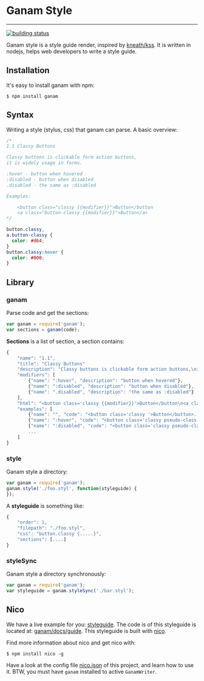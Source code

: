 # Ganam Style

-------------

[![building status](https://secure.travis-ci.org/lepture/ganam.png?branch=master)](https://travis-ci.org/lepture/ganam)


Ganam style is a style guide render, inspired by [kneath/kss](https://github.com/kneath/kss).
It is written in nodejs, helps web developers to write a style guide.


## Installation

It's easy to install ganam with npm:

```
$ npm install ganam
```

## Syntax

Writing a style (stylus, css) that ganam can parse. A basic overview:

```css
/*
1.1 Classy Buttons

Classy buttons is clickable form action buttons,
it is widely usage in forms.

:hover - button when hovered
:disabled - button when disabled
.disabled - the same as :disabled

Examples:

    <button class="classy {{modifier}}">Button</button
    <a class="button-classy {{modifier}}">Button</a>
*/

button.classy,
a.button-classy {
  color: #d64;
}
button.classy:hover {
  color: #000;
}
```


## Library

### ganam

Parse code and get the sections:

```javascript
var ganam = require('ganam');
var sections = ganam(code);
```

**Sections** is a list of section, a section contains:

```javascript
{
    "name": "1.1",
    "title": "Classy Buttons"
    "description": "Classy buttons is clickable form action buttons,\nit is widely usage in forms.",
    "modifiers": [
        {"name": ":hover", "description": "button when hovered"},
        {"name": ":disabled", "description": "button when disabled"},
        {"name": ".disabled", "description": "the same as :disabled"}
    ],
    "html": "<button class='classy {{modifier}}'>Button</button\n<a class='button-classy {{modifier}}'>Button</a>",
    "examples": [
        {"name": "", "code": "<button class='classy '>Button</button>......"},
        {"name": ":hover", "code": "<button class='classy pseudo-class-hover'>Button</button>......"},
        {"name": ":disabled", "code": "<button class='classy pseudo-class-disabled'>Button</button>......"},
        ...
    ]
}
```


### style

Ganam style a directory:

```javascript
var ganam = require('ganam');
ganam.style('./foo.styl', function(styleguide) {
});
```

A **styleguide** is something like:

```javascript
{
    "order": 1,
    "filepath": "./foo.styl",
    "css": "button.classy {.....}",
    "sections": [....]
}
```

### styleSync

Ganam style a directory synchronously:

```javascript
var ganam = require('ganam');
var styleguide = ganam.styleSync('./bar.styl');
```

## Nico

We have a live example for you: [styleguide](http://lab.lepture.com/ganam/guide/buttons).
The code is of this styleguide is located at: [ganam/docs/guide](https://github.com/lepture/ganam/blob/master/docs/guide).
This styleguide is built with [nico](http://lab.lepture.com/nico/).

Find more information about nico and get nico with:

```
$ npm install nico -g
```

Have a look at the config file [nico.json](https://github.com/lepture/ganam/blob/master/nico.json) of this project, and learn how to use it. BTW, you must have `ganam` installed to active `GanamWriter`.
